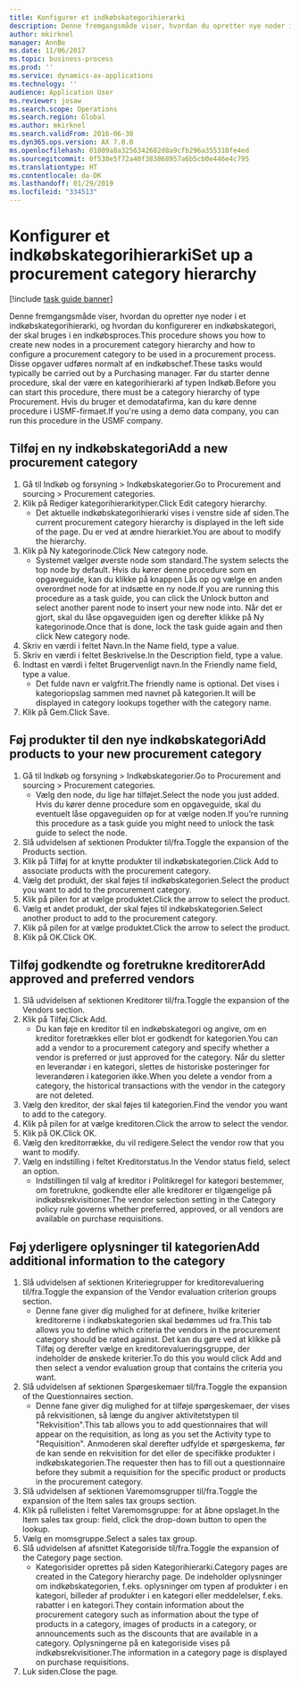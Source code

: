 ```yaml
---
title: Konfigurer et indkøbskategorihierarki
description: Denne fremgangsmåde viser, hvordan du opretter nye noder i et indkøbskategorihierarki, og hvordan du konfigurerer en indkøbskategori, der skal bruges i en indkøbsproces.
author: mkirknel
manager: AnnBe
ms.date: 11/06/2017
ms.topic: business-process
ms.prod: ''
ms.service: dynamics-ax-applications
ms.technology: ''
audience: Application User
ms.reviewer: josaw
ms.search.scope: Operations
ms.search.region: Global
ms.author: mkirknel
ms.search.validFrom: 2016-06-30
ms.dyn365.ops.version: AX 7.0.0
ms.openlocfilehash: 01809a8a3256342682d8a9cfb296a355310fe4ed
ms.sourcegitcommit: 0f530e5f72a40f383868957a6b5cb0e446e4c795
ms.translationtype: HT
ms.contentlocale: da-DK
ms.lasthandoff: 01/29/2019
ms.locfileid: "334513"
---
```

# <a name="set-up-a-procurement-category-hierarchy"></a><span data-ttu-id="f846f-103">Konfigurer et indkøbskategorihierarki</span><span class="sxs-lookup"><span data-stu-id="f846f-103">Set up a procurement category hierarchy</span></span>

[!include [task guide banner](../../includes/task-guide-banner.md)]

<span data-ttu-id="f846f-104">Denne fremgangsmåde viser, hvordan du opretter nye noder i et indkøbskategorihierarki, og hvordan du konfigurerer en indkøbskategori, der skal bruges i en indkøbsproces.</span><span class="sxs-lookup"><span data-stu-id="f846f-104">This procedure shows you how to create new nodes in a procurement category hierarchy and how to configure a procurement category to be used in a procurement process.</span></span> <span data-ttu-id="f846f-105">Disse opgaver udføres normalt af en indkøbschef.</span><span class="sxs-lookup"><span data-stu-id="f846f-105">These tasks would typically be carried out by a Purchasing manager.</span></span> <span data-ttu-id="f846f-106">Før du starter denne procedure, skal der være en kategorihierarki af typen Indkøb.</span><span class="sxs-lookup"><span data-stu-id="f846f-106">Before you can start this procedure, there must be a category hierarchy of type Procurement.</span></span> <span data-ttu-id="f846f-107">Hvis du bruger et demodatafirma, kan du køre denne procedure i USMF-firmaet.</span><span class="sxs-lookup"><span data-stu-id="f846f-107">If you're using a demo data company, you can run this procedure in the USMF company.</span></span>


## <a name="add-a-new-procurement-category"></a><span data-ttu-id="f846f-108">Tilføj en ny indkøbskategori</span><span class="sxs-lookup"><span data-stu-id="f846f-108">Add a new procurement category</span></span>
1. <span data-ttu-id="f846f-109">Gå til Indkøb og forsyning > Indkøbskategorier.</span><span class="sxs-lookup"><span data-stu-id="f846f-109">Go to Procurement and sourcing > Procurement categories.</span></span>
2. <span data-ttu-id="f846f-110">Klik på Rediger kategorihierarkityper.</span><span class="sxs-lookup"><span data-stu-id="f846f-110">Click Edit category hierarchy.</span></span>
    * <span data-ttu-id="f846f-111">Det aktuelle indkøbskategorihierarki vises i venstre side af siden.</span><span class="sxs-lookup"><span data-stu-id="f846f-111">The current procurement category hierarchy is displayed in the left side of the page.</span></span> <span data-ttu-id="f846f-112">Du er ved at ændre hierarkiet.</span><span class="sxs-lookup"><span data-stu-id="f846f-112">You  are about to modify the hierarchy.</span></span>  
3. <span data-ttu-id="f846f-113">Klik på Ny kategorinode.</span><span class="sxs-lookup"><span data-stu-id="f846f-113">Click New category node.</span></span>
    * <span data-ttu-id="f846f-114">Systemet vælger øverste node som standard.</span><span class="sxs-lookup"><span data-stu-id="f846f-114">The system selects the top node by default.</span></span> <span data-ttu-id="f846f-115">Hvis du kører denne procedure som en opgaveguide, kan du klikke på knappen Lås op og vælge en anden overordnet node for at indsætte en ny node.</span><span class="sxs-lookup"><span data-stu-id="f846f-115">If you are running this procedure as a task guide, you can click the Unlock button and select another parent node to insert your new node into.</span></span> <span data-ttu-id="f846f-116">Når det er gjort, skal du låse opgaveguiden igen og derefter klikke på Ny kategorinode.</span><span class="sxs-lookup"><span data-stu-id="f846f-116">Once that is done, lock the task guide again and then click New category node.</span></span>  
4. <span data-ttu-id="f846f-117">Skriv en værdi i feltet Navn.</span><span class="sxs-lookup"><span data-stu-id="f846f-117">In the Name field, type a value.</span></span>
5. <span data-ttu-id="f846f-118">Skriv en værdi i feltet Beskrivelse.</span><span class="sxs-lookup"><span data-stu-id="f846f-118">In the Description field, type a value.</span></span>
6. <span data-ttu-id="f846f-119">Indtast en værdi i feltet Brugervenligt navn.</span><span class="sxs-lookup"><span data-stu-id="f846f-119">In the Friendly name field, type a value.</span></span>
    * <span data-ttu-id="f846f-120">Det fulde navn er valgfrit.</span><span class="sxs-lookup"><span data-stu-id="f846f-120">The friendly name is optional.</span></span> <span data-ttu-id="f846f-121">Det vises i kategoriopslag sammen med navnet på kategorien.</span><span class="sxs-lookup"><span data-stu-id="f846f-121">It will be displayed in category lookups together with the category name.</span></span>  
7. <span data-ttu-id="f846f-122">Klik på Gem.</span><span class="sxs-lookup"><span data-stu-id="f846f-122">Click Save.</span></span>

## <a name="add-products-to-your-new-procurement-category"></a><span data-ttu-id="f846f-123">Føj produkter til den nye indkøbskategori</span><span class="sxs-lookup"><span data-stu-id="f846f-123">Add products to your new procurement category</span></span>
1. <span data-ttu-id="f846f-124">Gå til Indkøb og forsyning > Indkøbskategorier.</span><span class="sxs-lookup"><span data-stu-id="f846f-124">Go to Procurement and sourcing > Procurement categories.</span></span>
    * <span data-ttu-id="f846f-125">Vælg den node, du lige har tilføjet.</span><span class="sxs-lookup"><span data-stu-id="f846f-125">Select the node you just added.</span></span> <span data-ttu-id="f846f-126">Hvis du kører denne procedure som en opgaveguide, skal du eventuelt låse opgaveguiden op for at vælge noden.</span><span class="sxs-lookup"><span data-stu-id="f846f-126">If you’re running this procedure as a task guide you might need to unlock the task guide to select the node.</span></span>  
2. <span data-ttu-id="f846f-127">Slå udvidelsen af sektionen Produkter til/fra.</span><span class="sxs-lookup"><span data-stu-id="f846f-127">Toggle the expansion of the Products section.</span></span>
3. <span data-ttu-id="f846f-128">Klik på Tilføj for at knytte produkter til indkøbskategorien.</span><span class="sxs-lookup"><span data-stu-id="f846f-128">Click Add to associate products with the procurement category.</span></span>
4. <span data-ttu-id="f846f-129">Vælg det produkt, der skal føjes til indkøbskategorien.</span><span class="sxs-lookup"><span data-stu-id="f846f-129">Select the product you want to add to the procurement category.</span></span>
5. <span data-ttu-id="f846f-130">Klik på pilen for at vælge produktet.</span><span class="sxs-lookup"><span data-stu-id="f846f-130">Click the arrow to select the product.</span></span>
6. <span data-ttu-id="f846f-131">Vælg et andet produkt, der skal føjes til indkøbskategorien.</span><span class="sxs-lookup"><span data-stu-id="f846f-131">Select another product to add to the procurement category.</span></span>
7. <span data-ttu-id="f846f-132">Klik på pilen for at vælge produktet.</span><span class="sxs-lookup"><span data-stu-id="f846f-132">Click the arrow to select the product.</span></span>
8. <span data-ttu-id="f846f-133">Klik på OK.</span><span class="sxs-lookup"><span data-stu-id="f846f-133">Click OK.</span></span>

## <a name="add-approved-and-preferred-vendors"></a><span data-ttu-id="f846f-134">Tilføj godkendte og foretrukne kreditorer</span><span class="sxs-lookup"><span data-stu-id="f846f-134">Add approved and preferred vendors</span></span>
1. <span data-ttu-id="f846f-135">Slå udvidelsen af sektionen Kreditorer til/fra.</span><span class="sxs-lookup"><span data-stu-id="f846f-135">Toggle the expansion of the Vendors section.</span></span>
2. <span data-ttu-id="f846f-136">Klik på Tilføj.</span><span class="sxs-lookup"><span data-stu-id="f846f-136">Click Add.</span></span>
    * <span data-ttu-id="f846f-137">Du kan føje en kreditor til en indkøbskategori og angive, om en kreditor foretrækkes eller blot er godkendt for kategorien.</span><span class="sxs-lookup"><span data-stu-id="f846f-137">You can add a vendor to a procurement category and specify whether a vendor is preferred or just approved for the category.</span></span> <span data-ttu-id="f846f-138">Når du sletter en leverandør i en kategori, slettes de historiske posteringer for leverandøren i kategorien ikke.</span><span class="sxs-lookup"><span data-stu-id="f846f-138">When you delete a vendor from a category, the historical transactions with the vendor in the category are not deleted.</span></span>   
3. <span data-ttu-id="f846f-139">Vælg den kreditor, der skal føjes til kategorien.</span><span class="sxs-lookup"><span data-stu-id="f846f-139">Find the vendor you want to add to the category.</span></span>
4. <span data-ttu-id="f846f-140">Klik på pilen for at vælge kreditoren.</span><span class="sxs-lookup"><span data-stu-id="f846f-140">Click the arrow to select the vendor.</span></span>
5. <span data-ttu-id="f846f-141">Klik på OK.</span><span class="sxs-lookup"><span data-stu-id="f846f-141">Click OK.</span></span>
6. <span data-ttu-id="f846f-142">Vælg den kreditorrække, du vil redigere.</span><span class="sxs-lookup"><span data-stu-id="f846f-142">Select the vendor row that you want to modify.</span></span>
7. <span data-ttu-id="f846f-143">Vælg en indstilling i feltet Kreditorstatus.</span><span class="sxs-lookup"><span data-stu-id="f846f-143">In the Vendor status field, select an option.</span></span>
    * <span data-ttu-id="f846f-144">Indstillingen til valg af kreditor i Politikregel for kategori bestemmer, om foretrukne, godkendte eller alle kreditorer er tilgængelige på indkøbsrekvisitioner.</span><span class="sxs-lookup"><span data-stu-id="f846f-144">The vendor selection setting in the Category policy rule governs whether preferred, approved, or all vendors are available on purchase requisitions.</span></span>   

## <a name="add-additional-information-to-the-category"></a><span data-ttu-id="f846f-145">Føj yderligere oplysninger til kategorien</span><span class="sxs-lookup"><span data-stu-id="f846f-145">Add additional information to the category</span></span>
1. <span data-ttu-id="f846f-146">Slå udvidelsen af sektionen Kriteriegrupper for kreditorevaluering til/fra.</span><span class="sxs-lookup"><span data-stu-id="f846f-146">Toggle the expansion of the Vendor evaluation criterion groups section.</span></span>
    * <span data-ttu-id="f846f-147">Denne fane giver dig mulighed for at definere, hvilke kriterier kreditorerne i indkøbskategorien skal bedømmes ud fra.</span><span class="sxs-lookup"><span data-stu-id="f846f-147">This tab allows you to define which criteria the vendors in the procurement category should be rated against.</span></span> <span data-ttu-id="f846f-148">Det kan du gøre ved at klikke på Tilføj og derefter vælge en kreditorevalueringsgruppe, der indeholder de ønskede kriterier.</span><span class="sxs-lookup"><span data-stu-id="f846f-148">To do this you would click Add and then select a vendor evaluation group that contains the criteria you want.</span></span>  
2. <span data-ttu-id="f846f-149">Slå udvidelsen af sektionen Spørgeskemaer til/fra.</span><span class="sxs-lookup"><span data-stu-id="f846f-149">Toggle the expansion of the Questionnaires section.</span></span>
    * <span data-ttu-id="f846f-150">Denne fane giver dig mulighed for at tilføje spørgeskemaer, der vises på rekvisitionen, så længe du angiver aktivitetstypen til "Rekvisition".</span><span class="sxs-lookup"><span data-stu-id="f846f-150">This tab allows you to add questionnaires that will appear on the requisition, as long as you set the Activity type to "Requisition".</span></span> <span data-ttu-id="f846f-151">Anmoderen skal derefter udfylde et spørgeskema, før de kan sende en rekvisition for det eller de specifikke produkter i indkøbskategorien.</span><span class="sxs-lookup"><span data-stu-id="f846f-151">The requester then has to fill out a questionnaire before they submit a requisition for the specific product or products in the procurement category.</span></span>  
3. <span data-ttu-id="f846f-152">Slå udvidelsen af sektionen Varemomsgrupper til/fra.</span><span class="sxs-lookup"><span data-stu-id="f846f-152">Toggle the expansion of the Item sales tax groups section.</span></span>
4. <span data-ttu-id="f846f-153">Klik på rullelisten i feltet Varemomsgruppe: for at åbne opslaget.</span><span class="sxs-lookup"><span data-stu-id="f846f-153">In the Item sales tax group: field, click the drop-down button to open the lookup.</span></span>
5. <span data-ttu-id="f846f-154">Vælg en momsgruppe.</span><span class="sxs-lookup"><span data-stu-id="f846f-154">Select a sales tax group.</span></span>
6. <span data-ttu-id="f846f-155">Slå udvidelsen af afsnittet Kategoriside til/fra.</span><span class="sxs-lookup"><span data-stu-id="f846f-155">Toggle the expansion of the Category page section.</span></span>
    * <span data-ttu-id="f846f-156">Kategorisider oprettes på siden Kategorihierarki.</span><span class="sxs-lookup"><span data-stu-id="f846f-156">Category pages are created in the Category hierarchy page.</span></span> <span data-ttu-id="f846f-157">De indeholder oplysninger om indkøbskategorien, f.eks. oplysninger om typen af produkter i en kategori, billeder af produkter i en kategori eller meddelelser, f.eks. rabatter i en kategori.</span><span class="sxs-lookup"><span data-stu-id="f846f-157">They contain information about the procurement category such as information about the type of products in a category, images of products in a category, or announcements such as the discounts that are available in a category.</span></span> <span data-ttu-id="f846f-158">Oplysningerne på en kategoriside vises på indkøbsrekvisitioner.</span><span class="sxs-lookup"><span data-stu-id="f846f-158">The information in a category page is displayed on purchase requisitions.</span></span>  
7. <span data-ttu-id="f846f-159">Luk siden.</span><span class="sxs-lookup"><span data-stu-id="f846f-159">Close the page.</span></span>

